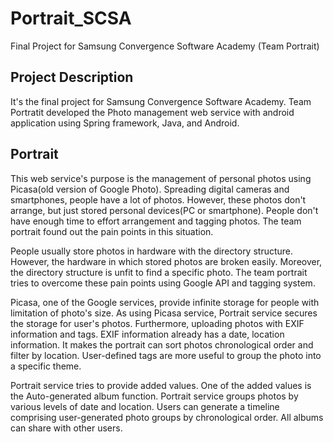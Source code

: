 # Portrait_SCSA
Final Project for Samsung Convergence Software Academy (Team Portrait)

## Project Description
It's the final project for Samsung Convergence Software Academy. Team Portratit developed the Photo management web service with android application using Spring framework, Java, and Android.

## Portrait
This web service's purpose is the management of personal photos using Picasa(old version of Google Photo). Spreading digital cameras and smartphones, people have a lot of photos. However, these photos don't arrange, but just stored personal devices(PC or smartphone). People don't have enough time to effort arrangement and tagging photos. The team portrait found out the pain points in this situation.

People usually store photos in hardware with the directory structure. However, the hardware in which stored photos are broken easily. Moreover, the directory structure is unfit to find a specific photo. The team portrait tries to overcome these pain points using Google API and tagging system.

Picasa, one of the Google services, provide infinite storage for people with limitation of photo's size. As using Picasa service, Portrait service secures the storage for user's photos. Furthermore, uploading photos with EXIF information and tags. EXIF information already has a date, location information. It makes the portrait can sort photos chronological order and filter by location. User-defined tags are more useful to group the photo into a specific theme.

Portrait service tries to provide added values. One of the added values is the Auto-generated album function. Portrait service groups photos by various levels of date and location. Users can generate a timeline comprising user-generated photo groups by chronological order. All albums can share with other users.
